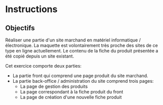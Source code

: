# Instructions

## Objectifs
Réaliser une partie d'un site marchand en matériel informatique / électronique.
La maquette est volontairement très proche des sites de ce type en ligne actuellement.
Le contenu de la fiche du produit présentée a été copié depuis un site existant.

Cet exercice comporte deux parties:
- La partie front qui comprend une page produit du site marchand.
- La partie back-office / administration du site comprend trois pages:
	- La page de gestion des produits
	- La page correspondant à la fiche produit du front
	- La page de création d'une nouvelle fiche produit